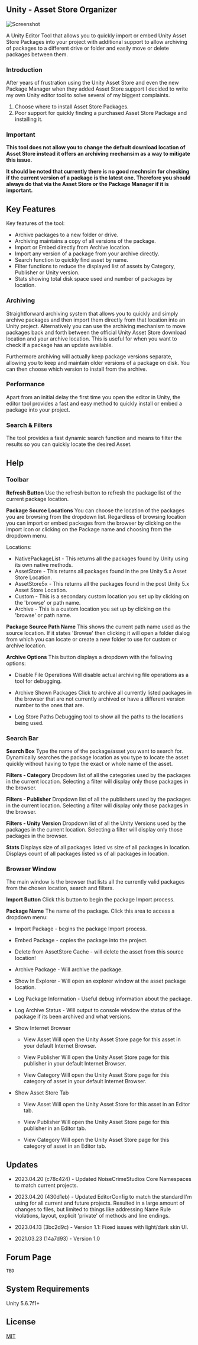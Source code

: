 ## Unity - Asset Store Organizer

![Screenshot](Screenshots/OrganizerEditor000.png)

A Unity Editor Tool that allows you to quickly import or embed Unity Asset Store Packages into your project with additional support to allow archiving of packages to a different drive or folder and easily move or delete packages between them.


### Introduction
After years of frustration using the Unity Asset Store and even the new Package Manager when they added Asset Store support I decided to write my own Unity editor tool to solve several of my biggest complaints.

1. Choose where to install Asset Store Packages.
2. Poor support for quickly finding a purchased Asset Store Package and installing it.


### Important
**This tool does not allow you to change the default download location of Asset Store instead it offers an archiving mechansim as a way to mitigate this issue.**

**It should be noted that currently there is no good mechnsim for checking if the current version of a package is the latest one. Therefore you should always do that via the Asset Store or the Package Manager if it is important.**



## Key Features
Key features of the tool:

* Archive packages to a new folder or drive.
* Archiving maintains a copy of all versions of the package.
* Import or Embed directly from Archive location.
* Import any version of a package from your archive directly.
* Search function to quickly find asset by name.
* Filter functions to reduce the displayed list of assets by Category, Publisher or Unity version.
* Stats showing total disk space used and number of packages by location.



### Archiving
Straightforward archiving system that allows you to quickly and simply archive packages and then import them directly from that location into an Unity project. Alternatively you can use the archiving mechanism to move packages back and forth between the official Unity Asset Store download location and your archive location. This is useful for when you want to check if a package has an update available.

Furthermore archiving will actually keep package versions separate, allowing you to keep and maintain older versions of a package on disk. You can then choose which version to install from the archive.


### Performance
Apart from an initial delay the first time you open the editor in Unity, the editor tool provides a fast and easy method to quickly install or embed a package into your project.


### Search & Filters
The tool provides a fast dynamic search function and means to filter the results so you can quickly locate the desired Asset.




## Help

### Toolbar

**Refresh Button**
Use the refresh button to refresh the package list of the current package location.

**Package Source Locations**
You can choose the location of the packages you are browsing from the dropdown list. Regardless of browsing location you can import or embed packages from the browser by clicking on the import icon or clicking on the Package name and choosing from the dropdown menu.

Locations:

* NativePackageList - This returns all the packages found by Unity using its own native methods.
* AssetStore - This returns all packages found in the pre Unity 5.x Asset Store Location.
* AssetStore5x - This returns all the packages found in the post Unity 5.x Asset Store Location.
* Custom  - This is a secondary custom location you set up by clicking on the 'browse' or path name.
* Archive - This is a custom location you set up by clicking on the 'browse' or path name.

**Package Source Path Name**
This shows the current path name used as the source location. If it states 'Browse' then clicking it will open a folder dialog from which you can locate or create a new folder to use for custom or archive location.


**Archive Options**
This button displays a dropdown with the following options:

* Disable File Operations
Will disable actual archiving file operations as a tool for debugging.

* Archive Shown Packages
Click to archive all currently listed packages in the browser that are not currently archived or have a different version number to the ones that are.

* Log Store Paths
Debugging tool to show all the paths to the locations being used.


### Search Bar

**Search Box**
Type the name of the package/asset you want to search for. Dynamically searches the package location as you type to locate the asset quickly without having to type the exact or whole name of the asset.

**Filters - Category**
Dropdown list of all the categories used by the packages in the current location.
Selecting a filter will display only those packages in the browser.

**Filters - Publisher**
Dropdown list of all the publishers used by the packages in the current location.
Selecting a filter will display only those packages in the browser.

**Filters - Unity Version**
Dropdown list of all the Unity Versions used by the packages in the current location.
Selecting a filter will display only those packages in the browser.

**Stats**
Displays size of all packages listed vs size of all packages in location.
Displays count of all packages listed vs of all packages in location.

### Browser Window
The main window is the browser that lists all the currently valid packages from the chosen location, search and filters.

**Import Button**
Click this button to begin the package Import process.

**Package Name**
The name of the package. Click this area to access a dropdown menu:

* Import Package - begins the package Import process.
* Embed Package - copies the package into the project.
* Delete from AssetStore Cache - will delete the asset from this source location!
* Archive Package - Will archive the package.
	
* Show In Explorer - Will open an explorer window at the asset package location.
* Log Package Information - Useful debug information about the package.
* Log Archive Status - Will output to console window the status of the package if its been archived and what versions.

* Show Internet Browser
	* View Asset 
	Will open the Unity Asset Store page for this asset in your default Internet Browser.

	* View Publisher 
	Will open the Unity Asset Store page for this publisher in your default Internet Browser.

	* View Category
	Will open the Unity Asset Store page for this category of asset in your default Internet Browser.

* Show Asset Store Tab
	* View Asset 
	Will open the Unity Asset Store for this asset in an Editor tab.

	* View Publisher 
	Will open the Unity Asset Store page for this publisher in an Editor tab.

	* View Category
	Will open the Unity Asset Store page for this category of asset in an Editor tab.


## Updates
* 2023.04.20 (c78c424) - Updated NoiseCrimeStudios Core Namespaces to match current projects.

* 2023.04.20 (430d1eb) - Updated EditorConfig to match the standard I'm using for all current and future projects. Resulted in a large amount of changes to files, but limited to things like addressing Name Rule violations, layout, explicit 'private' of methods and line endings.

* 2023.04.13 (3bc2d9c) - Version 1.1: Fixed issues with light/dark skin UI.

* 2021.03.23 (14a7d93) - Version 1.0


## Forum Page
	TBD


## System Requirements
Unity 5.6.7f1+

## License

[MIT](LICENSE.md)
